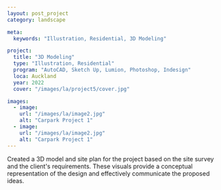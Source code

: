 ```yaml
---
layout: post_project
category: landscape

meta:
  keywords: "Illustration, Residential, 3D Modeling"

project:
  title: "3D Modeling"
  type: "Illustration, Residential"
  program: "AutoCAD, Sketch Up, Lumion, Photoshop, Indesign"
  loca: Auckland
  year: 2022
  cover: "/images/la/project5/cover.jpg"

images:
  - image:
    url: "/images/la/image2.jpg"
    alt: "Carpark Project 1"
  - image:
    url: "/images/la/image2.jpg"
    alt: "Carpark Project 1"
---
```

<p>Created a 3D model and site plan for the project based on the site survey and the client's requirements. These visuals provide a conceptual representation of the design and effectively communicate the proposed ideas.</p>

